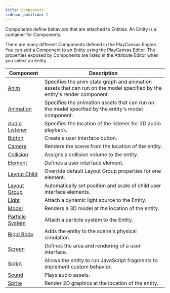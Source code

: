 ```yaml
---
title: Components
sidebar_position: 2
---
```


Components define behaviors that are attached to Entities. An Entity is a container for Components.

There are many different Components defined in the PlayCanvas Engine. You can add a Component to an Entity using the PlayCanvas Editor. The properties exposed by Components are listed in the Attribute Editor when you select an Entity.

| Component                                                       | Description |
|-----------------------------------------------------------------|-------------|
| [Anim](/user-manual/packs/components/anim)                      | Specifies the anim state graph and animation assets that can run on the model specified by the entity's render component. |
| [Animation](/user-manual/packs/components/animation)            | Specifies the animation assets that can run on the model specified by the entity's model component. |
| [Audio Listener](/user-manual/packs/components/audiolistener)   | Specifies the location of the listener for 3D audio playback. |
| [Button](/user-manual/packs/components/button)                  | Create a user interface button. |
| [Camera](/user-manual/packs/components/camera)                  | Renders the scene from the location of the entity. |
| [Collision](/user-manual/packs/components/collision)            | Assigns a collision volume to the entity. |
| [Element](/user-manual/packs/components/element)                | Defines a user interface element. |
| [Layout Child](/user-manual/packs/components/layout-child)      | Override default Layout Group properties for one element. |
| [Layout Group](/user-manual/packs/components/layout-group)      | Automatically set position and scale of child user interface elements. |
| [Light](/user-manual/packs/components/light)                    | Attach a dynamic light source to the Entity. |
| [Model](/user-manual/packs/components/model)                    | Renders a 3D model at the location of the entity. |
| [Particle System](/user-manual/packs/components/particlesystem) | Attach a particle system to the Entity. |
| [Rigid Body](/user-manual/packs/components/rigidbody)           | Adds the entity to the scene's physical simulation. |
| [Screen](/user-manual/packs/components/screen)                  | Defines the area and rendering of a user interface. |
| [Script](/user-manual/packs/components/script)                  | Allows the entity to run JavaScript fragments to implement custom behavior. |
| [Sound](/user-manual/packs/components/sound)                    | Plays audio assets. |
| [Sprite](/user-manual/packs/components/sprite)                  | Render 2D graphics at the location of the entity. |
